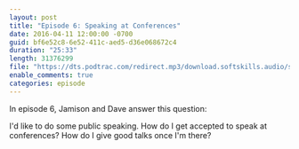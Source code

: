 ```yaml
---
layout: post
title: "Episode 6: Speaking at Conferences"
date: 2016-04-11 12:00:00 -0700
guid: bf6e52c8-6e52-411c-aed5-d36e068672c4
duration: "25:33"
length: 31376299
file: "https://dts.podtrac.com/redirect.mp3/download.softskills.audio/sse-006.mp3"
enable_comments: true
categories: episode
---
```






In episode 6, Jamison and Dave answer this question:

I'd like to do some public speaking. How do I get accepted to speak at conferences? How do I give good talks once I'm there?



